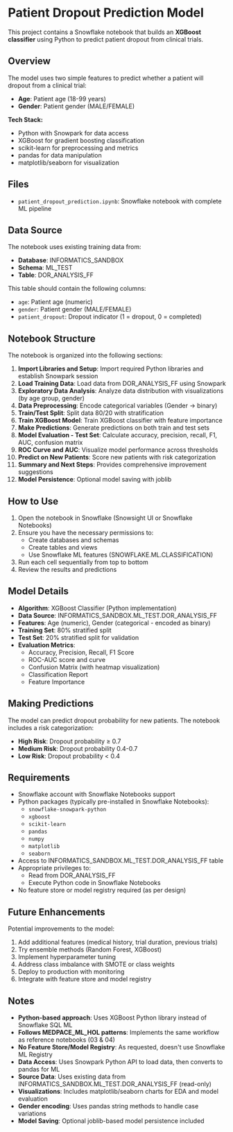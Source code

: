 # Patient Dropout Prediction Model

This project contains a Snowflake notebook that builds an **XGBoost classifier** using Python to predict patient dropout from clinical trials.

## Overview

The model uses two simple features to predict whether a patient will dropout from a clinical trial:
- **Age**: Patient age (18-99 years)
- **Gender**: Patient gender (MALE/FEMALE)

**Tech Stack:**
- Python with Snowpark for data access
- XGBoost for gradient boosting classification
- scikit-learn for preprocessing and metrics
- pandas for data manipulation
- matplotlib/seaborn for visualization

## Files

- `patient_dropout_prediction.ipynb`: Snowflake notebook with complete ML pipeline

## Data Source

The notebook uses existing training data from:
- **Database**: INFORMATICS_SANDBOX
- **Schema**: ML_TEST
- **Table**: DOR_ANALYSIS_FF

This table should contain the following columns:
- `age`: Patient age (numeric)
- `gender`: Patient gender (MALE/FEMALE)
- `patient_dropout`: Dropout indicator (1 = dropout, 0 = completed)

## Notebook Structure

The notebook is organized into the following sections:

1. **Import Libraries and Setup**: Import required Python libraries and establish Snowpark session
2. **Load Training Data**: Load data from DOR_ANALYSIS_FF using Snowpark
3. **Exploratory Data Analysis**: Analyze data distribution with visualizations (by age group, gender)
4. **Data Preprocessing**: Encode categorical variables (Gender → binary)
5. **Train/Test Split**: Split data 80/20 with stratification
6. **Train XGBoost Model**: Train XGBoost classifier with feature importance
7. **Make Predictions**: Generate predictions on both train and test sets
8. **Model Evaluation - Test Set**: Calculate accuracy, precision, recall, F1, AUC, confusion matrix
9. **ROC Curve and AUC**: Visualize model performance across thresholds
10. **Predict on New Patients**: Score new patients with risk categorization
11. **Summary and Next Steps**: Provides comprehensive improvement suggestions
12. **Model Persistence**: Optional model saving with joblib

## How to Use

1. Open the notebook in Snowflake (Snowsight UI or Snowflake Notebooks)
2. Ensure you have the necessary permissions to:
   - Create databases and schemas
   - Create tables and views
   - Use Snowflake ML features (SNOWFLAKE.ML.CLASSIFICATION)
3. Run each cell sequentially from top to bottom
4. Review the results and predictions

## Model Details

- **Algorithm**: XGBoost Classifier (Python implementation)
- **Data Source**: INFORMATICS_SANDBOX.ML_TEST.DOR_ANALYSIS_FF  
- **Features**: Age (numeric), Gender (categorical - encoded as binary)
- **Training Set**: 80% stratified split
- **Test Set**: 20% stratified split for validation
- **Evaluation Metrics**: 
  - Accuracy, Precision, Recall, F1 Score
  - ROC-AUC score and curve
  - Confusion Matrix (with heatmap visualization)
  - Classification Report
  - Feature Importance

## Making Predictions

The model can predict dropout probability for new patients. The notebook includes a risk categorization:
- **High Risk**: Dropout probability ≥ 0.7
- **Medium Risk**: Dropout probability 0.4-0.7
- **Low Risk**: Dropout probability < 0.4

## Requirements

- Snowflake account with Snowflake Notebooks support
- Python packages (typically pre-installed in Snowflake Notebooks):
  - `snowflake-snowpark-python`
  - `xgboost`
  - `scikit-learn`
  - `pandas`
  - `numpy`
  - `matplotlib`
  - `seaborn`
- Access to INFORMATICS_SANDBOX.ML_TEST.DOR_ANALYSIS_FF table
- Appropriate privileges to:
  - Read from DOR_ANALYSIS_FF
  - Execute Python code in Snowflake Notebooks
- No feature store or model registry required (as per design)

## Future Enhancements

Potential improvements to the model:
1. Add additional features (medical history, trial duration, previous trials)
2. Try ensemble methods (Random Forest, XGBoost)
3. Implement hyperparameter tuning
4. Address class imbalance with SMOTE or class weights
5. Deploy to production with monitoring
6. Integrate with feature store and model registry

## Notes

- **Python-based approach**: Uses XGBoost Python library instead of Snowflake SQL ML
- **Follows MEDPACE_ML_HOL patterns**: Implements the same workflow as reference notebooks (03 & 04)
- **No Feature Store/Model Registry**: As requested, doesn't use Snowflake ML Registry
- **Data Access**: Uses Snowpark Python API to load data, then converts to pandas for ML
- **Source Data**: Uses existing data from INFORMATICS_SANDBOX.ML_TEST.DOR_ANALYSIS_FF (read-only)
- **Visualizations**: Includes matplotlib/seaborn charts for EDA and model evaluation
- **Gender encoding**: Uses pandas string methods to handle case variations
- **Model Saving**: Optional joblib-based model persistence included

